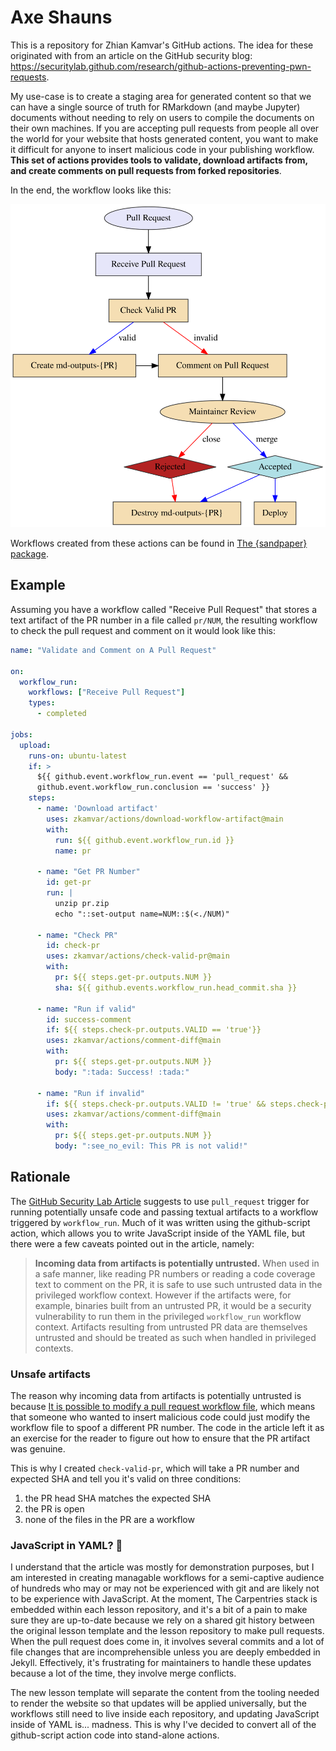 # Axe Shauns

This is a repository for Zhian Kamvar's GitHub actions.
The idea for these originated with from an article on the GitHub security blog:
https://securitylab.github.com/research/github-actions-preventing-pwn-requests.

My use-case is to create a staging area for generated content so that we can
have a single source of truth for RMarkdown (and maybe Jupyter) documents 
without needing to rely on users to compile the documents on their own 
machines. If you are accepting pull requests from people all over the world for
your website that hosts generated content, you want to make it difficult for
anyone to insert malicious code in your publishing workflow. **This set of
actions provides tools to validate, download artifacts from, and create
comments on pull requests from forked repositories**. 

In the end, the workflow looks like this:

![Workflow of a Pull Request](https://raw.githubusercontent.com/zkamvar/stunning-barnacle/main/img/pr-flow.dot.svg)

Workflows created from these actions can be found in [The {sandpaper} 
package](https://github.com/carpentries/sandpaper/tree/main/inst/workflows/).

## Example

Assuming you have a workflow called "Receive Pull Request" that stores a text
artifact of the PR number in a file called `pr/NUM`, the resulting workflow to
check the pull request and comment on it would look like this: 

```yaml
name: "Validate and Comment on A Pull Request"

on:
  workflow_run:
    workflows: ["Receive Pull Request"]
    types:
      - completed

jobs:
  upload:
    runs-on: ubuntu-latest
    if: >
      ${{ github.event.workflow_run.event == 'pull_request' &&
      github.event.workflow_run.conclusion == 'success' }}
    steps:
      - name: 'Download artifact'
        uses: zkamvar/actions/download-workflow-artifact@main
        with:
          run: ${{ github.event.workflow_run.id }}
          name: pr

      - name: "Get PR Number"
        id: get-pr
        run: |
          unzip pr.zip
          echo "::set-output name=NUM::$(<./NUM)"
      
      - name: "Check PR"
        id: check-pr
        uses: zkamvar/actions/check-valid-pr@main
        with:
          pr: ${{ steps.get-pr.outputs.NUM }}
          sha: ${{ github.events.workflow_run.head_commit.sha }}
          
      - name: "Run if valid"
        id: success-comment
        if: ${{ steps.check-pr.outputs.VALID == 'true'}}
        uses: zkamvar/actions/comment-diff@main
        with:
          pr: ${{ steps.get-pr.outputs.NUM }}
          body: ":tada: Success! :tada:"

      - name: "Run if invalid"
        if: ${{ steps.check-pr.outputs.VALID != 'true' && steps.check-pr.outputs.payload }}
        uses: zkamvar/actions/comment-diff@main
        with:
          pr: ${{ steps.get-pr.outputs.NUM }}
          body: ":see_no_evil: This PR is not valid!"

```

## Rationale


The [GitHub Security Lab Article](https://securitylab.github.com/research/github-actions-preventing-pwn-requests) suggests to use `pull_request` trigger for running potentially unsafe code and passing textual artifacts to a workflow triggered by `workflow_run`. Much of it was written using the github-script action, which allows you to write JavaScript inside of the YAML file, but there were a few caveats pointed out in the article, namely:

> **Incoming data from artifacts is potentially untrusted.** When used in a safe manner, like reading PR numbers or reading a code coverage text to comment on the PR, it is safe to use such untrusted data in the privileged workflow context. However if the artifacts were, for example, binaries built from an untrusted PR, it would be a security vulnerability to run them in the privileged `workflow_run` workflow context. Artifacts resulting from untrusted PR data are themselves untrusted and should be treated as such when handled in privileged contexts.

### Unsafe artifacts

The reason why incoming data from artifacts is potentially untrusted is because [It is possible to modify a pull request workflow file](https://github.community/t/prevent-actions-from-running-if-actions-yaml-files-are-modified/152604?u=zkamvar), which means that someone who wanted to insert malicious code could just modify the workflow file to spoof a different PR number. The code in the article left it as an exercise for the reader to figure out how to ensure that the PR artifact was genuine.

This is why I created `check-valid-pr`, which will take a PR number and expected SHA and tell you it's valid on three conditions:

1. the PR head SHA matches the expected SHA
2. the PR is open
3. none of the files in the PR are a workflow

### JavaScript in YAML? :see_no_evil:

I understand that the article was mostly for demonstration purposes, but I am interested in creating managable workflows for a semi-captive audience of hundreds who may or may not be experienced with git and are likely not to be experience with JavaScript. At the moment, The Carpentries stack is embedded within each lesson repository, and it's a bit of a pain to make sure they are up-to-date because we rely on a shared git history between the original lesson template and the lesson repository to make pull requests. When the pull request does come in, it involves several commits and a lot of file changes that are incomprehensible unless you are deeply embedded in Jekyll. Effectively, it's frustrating for maintainers to handle these updates because a lot of the time, they involve merge conflicts. 

The new lesson template will separate the content from the tooling needed to render the website so that updates will be applied universally, but the workflows still need to live inside each repository, and updating JavaScript inside of YAML is... madness. This is why I've decided to convert all of the github-script action code into stand-alone actions. 
